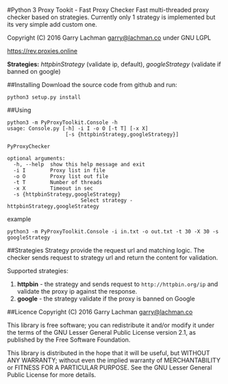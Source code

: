 #Python 3 Proxy Tookit - Fast Proxy Checker
Fast multi-threaded proxy checker based on strategies.
Currently only 1 strategy is implemented but its very simple add custom one.

Copyright (C) 2016 Garry Lachman <garry@lachman.co> under GNU LGPL

https://rev.proxies.online

**Strategies:** *httpbinStrategy* (validate ip, default), *googleStrategy* (validate if banned on google)

##Installing
Download the source code from github and run:

```
python3 setup.py install
```

##Using
```
python3 -m PyProxyToolkit.Console -h
usage: Console.py [-h] -i I -o O [-t T] [-x X]
                   [-s {httpbinStrategy,googleStrategy}]

PyProxyChecker

optional arguments:
  -h, --help  show this help message and exit
  -i I        Proxy list in file
  -o O        Proxy list out file
  -t T        Number of threads
  -x X        Timeout in sec
  -s {httpbinStrategy,googleStrategy}
                        Select strategy - httpbinStrategy,googleStrategy
```
example

```
python3 -m PyProxyToolkit.Console -i in.txt -o out.txt -t 30 -X 30 -s googleStrategy
```

##Strategies
Strategy provide the request url and matching logic.
The checker sends request to strategy url and return the content for validation.

Supported strategies:

 1. **httpbin** - the strategy and sends request to ```http://httpbin.org/ip``` and validate the proxy ip against the response.
 2. **google** - the strategy validate if the proxy is banned on Google


##Licence
Copyright (C) 2016 Garry Lachman <garry@lachman.co>

This library is free software; you can redistribute it and/or
modify it under the terms of the GNU Lesser General Public
License version 2.1, as published by the Free Software Foundation.

This library is distributed in the hope that it will be useful,
but WITHOUT ANY WARRANTY; without even the implied warranty of
MERCHANTABILITY or FITNESS FOR A PARTICULAR PURPOSE.  See the GNU
Lesser General Public License for more details.
